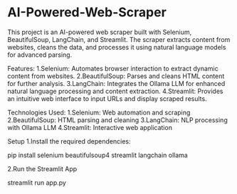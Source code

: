 # AI-Powered-Web-Scraper

This project is an AI-powered web scraper built with Selenium, BeautifulSoup, LangChain, and Streamlit. The scraper extracts content from websites, cleans the data, and processes it using natural language models for advanced parsing.

Features:
1.Selenium: Automates browser interaction to extract dynamic content from websites.
2.BeautifulSoup: Parses and cleans HTML content for further analysis.
3.LangChain: Integrates the Ollama LLM for enhanced natural language processing and content extraction.
4.Streamlit: Provides an intuitive web interface to input URLs and display scraped results.

Technologies Used:
1.Selenium: Web automation and scraping
2.BeautifulSoup: HTML parsing and cleaning
3.LangChain: NLP processing with Ollama LLM
4.Streamlit: Interactive web application

Setup
1.Install the required dependencies:

pip install selenium beautifulsoup4 streamlit langchain ollama

2.Run the Streamlit App

streamlit run app.py


